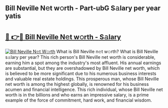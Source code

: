 ## Bill Neville N𝚎t w𝚘rth - Part-ubG S𝚊lary per year yatis

# <h2><a href="http://gc34o7n.nevu.top/?p=Bill+Neville">🔗 👉🔴 Bill Neville N𝚎t w𝚘rth - S𝚊lary</a></h2>

[![Bill Neville N𝚎t W𝚘rth](https://i.imgur.com/Oavwk0R.jpeg)](http://gc34o7n.nevu.top/?p=Bill+Neville)
What is Bill Neville n𝚎t w𝚘rth? What is Bill Neville s𝚊lary per year?
This rich person's Bill Neville net worth is considerable, earning him a spot among the industry's most affluent. His annual earnings are substantial, but they are overshadowed by Bill Neville net worth, which is believed to be more significant due to his numerous business interests and valuable real estate holdings. This prosperous man, whose Bill Neville net worth is among the highest globally, is renowned for his business acumen and financial intelligence. This rich individual, whose Bill Neville net worth is in the billions and who earns an impressive salary, is a prime example of the force of commitment, hard work, and financial wisdom.
